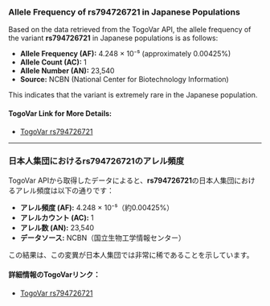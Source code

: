 ### Allele Frequency of rs794726721 in Japanese Populations

Based on the data retrieved from the TogoVar API, the allele frequency of the variant **rs794726721** in Japanese populations is as follows:

- **Allele Frequency (AF):** 4.248 × 10⁻⁵ (approximately 0.00425%)
- **Allele Count (AC):** 1
- **Allele Number (AN):** 23,540
- **Source:** NCBN (National Center for Biotechnology Information)

This indicates that the variant is extremely rare in the Japanese population.

#### TogoVar Link for More Details:
- [TogoVar rs794726721](https://togovar.org/variant/rs794726721)

---

### 日本人集団におけるrs794726721のアレル頻度

TogoVar APIから取得したデータによると、**rs794726721**の日本人集団におけるアレル頻度は以下の通りです：

- **アレル頻度 (AF):** 4.248 × 10⁻⁵（約0.00425%）
- **アレルカウント (AC):** 1
- **アレル数 (AN):** 23,540
- **データソース:** NCBN（国立生物工学情報センター）

この結果は、この変異が日本人集団では非常に稀であることを示しています。

#### 詳細情報のTogoVarリンク：
- [TogoVar rs794726721](https://togovar.org/variant/rs794726721)